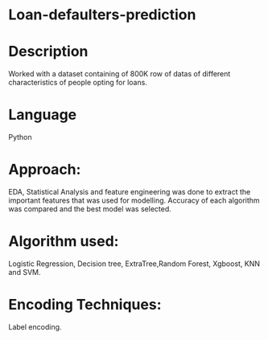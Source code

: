 # Loan-defaulters-prediction


# Description
Worked with a dataset containing of 800K row of datas of different characteristics of people opting for loans.

# Language
Python

# Approach:
EDA, Statistical Analysis and feature engineering was done to extract the important features that was used for modelling. Accuracy of each algorithm was compared and the best model was selected.

# Algorithm used:
Logistic Regression, Decision tree, ExtraTree,Random Forest, Xgboost, KNN and SVM.

# Encoding Techniques:
Label encoding.
